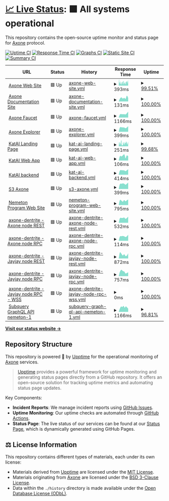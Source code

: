 # [📈 Live Status](https://status.axone.xyz): <!--live status--> **🟩 All systems operational**

This repository contains the open-source uptime monitor and status page for [Axone](https://axone.xyz) protocol.

[![Uptime CI](https://github.com/axone-protocol/status/workflows/Uptime%20CI/badge.svg)](https://github.com/axone-protocol/status/actions?query=workflow%3A%22Uptime+CI%22)
[![Response Time CI](https://github.com/axone-protocol/status/workflows/Response%20Time%20CI/badge.svg)](https://github.com/axone-protocol/status/actions?query=workflow%3A%22Response+Time+CI%22)
[![Graphs CI](https://github.com/axone-protocol/status/workflows/Graphs%20CI/badge.svg)](https://github.com/axone-protocol/status/actions?query=workflow%3A%22Graphs+CI%22)
[![Static Site CI](https://github.com/axone-protocol/status/workflows/Static%20Site%20CI/badge.svg)](https://github.com/axone-protocol/status/actions?query=workflow%3A%22Static+Site+CI%22)
[![Summary CI](https://github.com/axone-protocol/status/workflows/Summary%20CI/badge.svg)](https://github.com/axone-protocol/status/actions?query=workflow%3A%22Summary+CI%22)

<!--start: status pages-->
<!-- This summary is generated by Upptime (https://github.com/upptime/upptime) -->
<!-- Do not edit this manually, your changes will be overwritten -->
<!-- prettier-ignore -->
| URL | Status | History | Response Time | Uptime |
| --- | ------ | ------- | ------------- | ------ |
| <img alt="" src="https://icons.duckduckgo.com/ip3/axone.xyz.ico" height="13"> [Axone Web Site](https://axone.xyz) | 🟩 Up | [axone-web-site.yml](https://github.com/axone-protocol/status/commits/HEAD/history/axone-web-site.yml) | <details><summary><img alt="Response time graph" src="./graphs/axone-web-site/response-time-week.png" height="20"> 393ms</summary><br><a href="https://status.axone.xyz/history/axone-web-site"><img alt="Response time 376" src="https://img.shields.io/endpoint?url=https%3A%2F%2Fraw.githubusercontent.com%2Faxone-protocol%2Fstatus%2FHEAD%2Fapi%2Faxone-web-site%2Fresponse-time.json"></a><br><a href="https://status.axone.xyz/history/axone-web-site"><img alt="24-hour response time 286" src="https://img.shields.io/endpoint?url=https%3A%2F%2Fraw.githubusercontent.com%2Faxone-protocol%2Fstatus%2FHEAD%2Fapi%2Faxone-web-site%2Fresponse-time-day.json"></a><br><a href="https://status.axone.xyz/history/axone-web-site"><img alt="7-day response time 393" src="https://img.shields.io/endpoint?url=https%3A%2F%2Fraw.githubusercontent.com%2Faxone-protocol%2Fstatus%2FHEAD%2Fapi%2Faxone-web-site%2Fresponse-time-week.json"></a><br><a href="https://status.axone.xyz/history/axone-web-site"><img alt="30-day response time 502" src="https://img.shields.io/endpoint?url=https%3A%2F%2Fraw.githubusercontent.com%2Faxone-protocol%2Fstatus%2FHEAD%2Fapi%2Faxone-web-site%2Fresponse-time-month.json"></a><br><a href="https://status.axone.xyz/history/axone-web-site"><img alt="1-year response time 376" src="https://img.shields.io/endpoint?url=https%3A%2F%2Fraw.githubusercontent.com%2Faxone-protocol%2Fstatus%2FHEAD%2Fapi%2Faxone-web-site%2Fresponse-time-year.json"></a></details> | <details><summary><a href="https://status.axone.xyz/history/axone-web-site">99.51%</a></summary><a href="https://status.axone.xyz/history/axone-web-site"><img alt="All-time uptime 99.97%" src="https://img.shields.io/endpoint?url=https%3A%2F%2Fraw.githubusercontent.com%2Faxone-protocol%2Fstatus%2FHEAD%2Fapi%2Faxone-web-site%2Fuptime.json"></a><br><a href="https://status.axone.xyz/history/axone-web-site"><img alt="24-hour uptime 100.00%" src="https://img.shields.io/endpoint?url=https%3A%2F%2Fraw.githubusercontent.com%2Faxone-protocol%2Fstatus%2FHEAD%2Fapi%2Faxone-web-site%2Fuptime-day.json"></a><br><a href="https://status.axone.xyz/history/axone-web-site"><img alt="7-day uptime 99.51%" src="https://img.shields.io/endpoint?url=https%3A%2F%2Fraw.githubusercontent.com%2Faxone-protocol%2Fstatus%2FHEAD%2Fapi%2Faxone-web-site%2Fuptime-week.json"></a><br><a href="https://status.axone.xyz/history/axone-web-site"><img alt="30-day uptime 99.89%" src="https://img.shields.io/endpoint?url=https%3A%2F%2Fraw.githubusercontent.com%2Faxone-protocol%2Fstatus%2FHEAD%2Fapi%2Faxone-web-site%2Fuptime-month.json"></a><br><a href="https://status.axone.xyz/history/axone-web-site"><img alt="1-year uptime 99.97%" src="https://img.shields.io/endpoint?url=https%3A%2F%2Fraw.githubusercontent.com%2Faxone-protocol%2Fstatus%2FHEAD%2Fapi%2Faxone-web-site%2Fuptime-year.json"></a></details>
| <img alt="" src="https://icons.duckduckgo.com/ip3/docs.axone.xyz.ico" height="13"> [Axone Documentation Site](https://docs.axone.xyz) | 🟩 Up | [axone-documentation-site.yml](https://github.com/axone-protocol/status/commits/HEAD/history/axone-documentation-site.yml) | <details><summary><img alt="Response time graph" src="./graphs/axone-documentation-site/response-time-week.png" height="20"> 131ms</summary><br><a href="https://status.axone.xyz/history/axone-documentation-site"><img alt="Response time 178" src="https://img.shields.io/endpoint?url=https%3A%2F%2Fraw.githubusercontent.com%2Faxone-protocol%2Fstatus%2FHEAD%2Fapi%2Faxone-documentation-site%2Fresponse-time.json"></a><br><a href="https://status.axone.xyz/history/axone-documentation-site"><img alt="24-hour response time 62" src="https://img.shields.io/endpoint?url=https%3A%2F%2Fraw.githubusercontent.com%2Faxone-protocol%2Fstatus%2FHEAD%2Fapi%2Faxone-documentation-site%2Fresponse-time-day.json"></a><br><a href="https://status.axone.xyz/history/axone-documentation-site"><img alt="7-day response time 131" src="https://img.shields.io/endpoint?url=https%3A%2F%2Fraw.githubusercontent.com%2Faxone-protocol%2Fstatus%2FHEAD%2Fapi%2Faxone-documentation-site%2Fresponse-time-week.json"></a><br><a href="https://status.axone.xyz/history/axone-documentation-site"><img alt="30-day response time 124" src="https://img.shields.io/endpoint?url=https%3A%2F%2Fraw.githubusercontent.com%2Faxone-protocol%2Fstatus%2FHEAD%2Fapi%2Faxone-documentation-site%2Fresponse-time-month.json"></a><br><a href="https://status.axone.xyz/history/axone-documentation-site"><img alt="1-year response time 178" src="https://img.shields.io/endpoint?url=https%3A%2F%2Fraw.githubusercontent.com%2Faxone-protocol%2Fstatus%2FHEAD%2Fapi%2Faxone-documentation-site%2Fresponse-time-year.json"></a></details> | <details><summary><a href="https://status.axone.xyz/history/axone-documentation-site">100.00%</a></summary><a href="https://status.axone.xyz/history/axone-documentation-site"><img alt="All-time uptime 100.00%" src="https://img.shields.io/endpoint?url=https%3A%2F%2Fraw.githubusercontent.com%2Faxone-protocol%2Fstatus%2FHEAD%2Fapi%2Faxone-documentation-site%2Fuptime.json"></a><br><a href="https://status.axone.xyz/history/axone-documentation-site"><img alt="24-hour uptime 100.00%" src="https://img.shields.io/endpoint?url=https%3A%2F%2Fraw.githubusercontent.com%2Faxone-protocol%2Fstatus%2FHEAD%2Fapi%2Faxone-documentation-site%2Fuptime-day.json"></a><br><a href="https://status.axone.xyz/history/axone-documentation-site"><img alt="7-day uptime 100.00%" src="https://img.shields.io/endpoint?url=https%3A%2F%2Fraw.githubusercontent.com%2Faxone-protocol%2Fstatus%2FHEAD%2Fapi%2Faxone-documentation-site%2Fuptime-week.json"></a><br><a href="https://status.axone.xyz/history/axone-documentation-site"><img alt="30-day uptime 100.00%" src="https://img.shields.io/endpoint?url=https%3A%2F%2Fraw.githubusercontent.com%2Faxone-protocol%2Fstatus%2FHEAD%2Fapi%2Faxone-documentation-site%2Fuptime-month.json"></a><br><a href="https://status.axone.xyz/history/axone-documentation-site"><img alt="1-year uptime 100.00%" src="https://img.shields.io/endpoint?url=https%3A%2F%2Fraw.githubusercontent.com%2Faxone-protocol%2Fstatus%2FHEAD%2Fapi%2Faxone-documentation-site%2Fuptime-year.json"></a></details>
| <img alt="" src="https://icons.duckduckgo.com/ip3/faucet.okp4.network.ico" height="13"> [Axone Faucet](https://faucet.okp4.network) | 🟩 Up | [axone-faucet.yml](https://github.com/axone-protocol/status/commits/HEAD/history/axone-faucet.yml) | <details><summary><img alt="Response time graph" src="./graphs/axone-faucet/response-time-week.png" height="20"> 1166ms</summary><br><a href="https://status.axone.xyz/history/axone-faucet"><img alt="Response time 922" src="https://img.shields.io/endpoint?url=https%3A%2F%2Fraw.githubusercontent.com%2Faxone-protocol%2Fstatus%2FHEAD%2Fapi%2Faxone-faucet%2Fresponse-time.json"></a><br><a href="https://status.axone.xyz/history/axone-faucet"><img alt="24-hour response time 910" src="https://img.shields.io/endpoint?url=https%3A%2F%2Fraw.githubusercontent.com%2Faxone-protocol%2Fstatus%2FHEAD%2Fapi%2Faxone-faucet%2Fresponse-time-day.json"></a><br><a href="https://status.axone.xyz/history/axone-faucet"><img alt="7-day response time 1166" src="https://img.shields.io/endpoint?url=https%3A%2F%2Fraw.githubusercontent.com%2Faxone-protocol%2Fstatus%2FHEAD%2Fapi%2Faxone-faucet%2Fresponse-time-week.json"></a><br><a href="https://status.axone.xyz/history/axone-faucet"><img alt="30-day response time 1148" src="https://img.shields.io/endpoint?url=https%3A%2F%2Fraw.githubusercontent.com%2Faxone-protocol%2Fstatus%2FHEAD%2Fapi%2Faxone-faucet%2Fresponse-time-month.json"></a><br><a href="https://status.axone.xyz/history/axone-faucet"><img alt="1-year response time 922" src="https://img.shields.io/endpoint?url=https%3A%2F%2Fraw.githubusercontent.com%2Faxone-protocol%2Fstatus%2FHEAD%2Fapi%2Faxone-faucet%2Fresponse-time-year.json"></a></details> | <details><summary><a href="https://status.axone.xyz/history/axone-faucet">100.00%</a></summary><a href="https://status.axone.xyz/history/axone-faucet"><img alt="All-time uptime 99.75%" src="https://img.shields.io/endpoint?url=https%3A%2F%2Fraw.githubusercontent.com%2Faxone-protocol%2Fstatus%2FHEAD%2Fapi%2Faxone-faucet%2Fuptime.json"></a><br><a href="https://status.axone.xyz/history/axone-faucet"><img alt="24-hour uptime 100.00%" src="https://img.shields.io/endpoint?url=https%3A%2F%2Fraw.githubusercontent.com%2Faxone-protocol%2Fstatus%2FHEAD%2Fapi%2Faxone-faucet%2Fuptime-day.json"></a><br><a href="https://status.axone.xyz/history/axone-faucet"><img alt="7-day uptime 100.00%" src="https://img.shields.io/endpoint?url=https%3A%2F%2Fraw.githubusercontent.com%2Faxone-protocol%2Fstatus%2FHEAD%2Fapi%2Faxone-faucet%2Fuptime-week.json"></a><br><a href="https://status.axone.xyz/history/axone-faucet"><img alt="30-day uptime 100.00%" src="https://img.shields.io/endpoint?url=https%3A%2F%2Fraw.githubusercontent.com%2Faxone-protocol%2Fstatus%2FHEAD%2Fapi%2Faxone-faucet%2Fuptime-month.json"></a><br><a href="https://status.axone.xyz/history/axone-faucet"><img alt="1-year uptime 99.75%" src="https://img.shields.io/endpoint?url=https%3A%2F%2Fraw.githubusercontent.com%2Faxone-protocol%2Fstatus%2FHEAD%2Fapi%2Faxone-faucet%2Fuptime-year.json"></a></details>
| <img alt="" src="https://icons.duckduckgo.com/ip3/explore.axone.xyz.ico" height="13"> [Axone Explorer](https://explore.axone.xyz) | 🟩 Up | [axone-explorer.yml](https://github.com/axone-protocol/status/commits/HEAD/history/axone-explorer.yml) | <details><summary><img alt="Response time graph" src="./graphs/axone-explorer/response-time-week.png" height="20"> 399ms</summary><br><a href="https://status.axone.xyz/history/axone-explorer"><img alt="Response time 551" src="https://img.shields.io/endpoint?url=https%3A%2F%2Fraw.githubusercontent.com%2Faxone-protocol%2Fstatus%2FHEAD%2Fapi%2Faxone-explorer%2Fresponse-time.json"></a><br><a href="https://status.axone.xyz/history/axone-explorer"><img alt="24-hour response time 329" src="https://img.shields.io/endpoint?url=https%3A%2F%2Fraw.githubusercontent.com%2Faxone-protocol%2Fstatus%2FHEAD%2Fapi%2Faxone-explorer%2Fresponse-time-day.json"></a><br><a href="https://status.axone.xyz/history/axone-explorer"><img alt="7-day response time 399" src="https://img.shields.io/endpoint?url=https%3A%2F%2Fraw.githubusercontent.com%2Faxone-protocol%2Fstatus%2FHEAD%2Fapi%2Faxone-explorer%2Fresponse-time-week.json"></a><br><a href="https://status.axone.xyz/history/axone-explorer"><img alt="30-day response time 439" src="https://img.shields.io/endpoint?url=https%3A%2F%2Fraw.githubusercontent.com%2Faxone-protocol%2Fstatus%2FHEAD%2Fapi%2Faxone-explorer%2Fresponse-time-month.json"></a><br><a href="https://status.axone.xyz/history/axone-explorer"><img alt="1-year response time 551" src="https://img.shields.io/endpoint?url=https%3A%2F%2Fraw.githubusercontent.com%2Faxone-protocol%2Fstatus%2FHEAD%2Fapi%2Faxone-explorer%2Fresponse-time-year.json"></a></details> | <details><summary><a href="https://status.axone.xyz/history/axone-explorer">100.00%</a></summary><a href="https://status.axone.xyz/history/axone-explorer"><img alt="All-time uptime 99.66%" src="https://img.shields.io/endpoint?url=https%3A%2F%2Fraw.githubusercontent.com%2Faxone-protocol%2Fstatus%2FHEAD%2Fapi%2Faxone-explorer%2Fuptime.json"></a><br><a href="https://status.axone.xyz/history/axone-explorer"><img alt="24-hour uptime 100.00%" src="https://img.shields.io/endpoint?url=https%3A%2F%2Fraw.githubusercontent.com%2Faxone-protocol%2Fstatus%2FHEAD%2Fapi%2Faxone-explorer%2Fuptime-day.json"></a><br><a href="https://status.axone.xyz/history/axone-explorer"><img alt="7-day uptime 100.00%" src="https://img.shields.io/endpoint?url=https%3A%2F%2Fraw.githubusercontent.com%2Faxone-protocol%2Fstatus%2FHEAD%2Fapi%2Faxone-explorer%2Fuptime-week.json"></a><br><a href="https://status.axone.xyz/history/axone-explorer"><img alt="30-day uptime 100.00%" src="https://img.shields.io/endpoint?url=https%3A%2F%2Fraw.githubusercontent.com%2Faxone-protocol%2Fstatus%2FHEAD%2Fapi%2Faxone-explorer%2Fuptime-month.json"></a><br><a href="https://status.axone.xyz/history/axone-explorer"><img alt="1-year uptime 99.66%" src="https://img.shields.io/endpoint?url=https%3A%2F%2Fraw.githubusercontent.com%2Faxone-protocol%2Fstatus%2FHEAD%2Fapi%2Faxone-explorer%2Fuptime-year.json"></a></details>
| <img alt="" src="https://icons.duckduckgo.com/ip3/katai.axone.xyz.ico" height="13"> [KatAI Landing Page](https://katai.axone.xyz) | 🟩 Up | [kat-ai-landing-page.yml](https://github.com/axone-protocol/status/commits/HEAD/history/kat-ai-landing-page.yml) | <details><summary><img alt="Response time graph" src="./graphs/kat-ai-landing-page/response-time-week.png" height="20"> 251ms</summary><br><a href="https://status.axone.xyz/history/kat-ai-landing-page"><img alt="Response time 295" src="https://img.shields.io/endpoint?url=https%3A%2F%2Fraw.githubusercontent.com%2Faxone-protocol%2Fstatus%2FHEAD%2Fapi%2Fkat-ai-landing-page%2Fresponse-time.json"></a><br><a href="https://status.axone.xyz/history/kat-ai-landing-page"><img alt="24-hour response time 164" src="https://img.shields.io/endpoint?url=https%3A%2F%2Fraw.githubusercontent.com%2Faxone-protocol%2Fstatus%2FHEAD%2Fapi%2Fkat-ai-landing-page%2Fresponse-time-day.json"></a><br><a href="https://status.axone.xyz/history/kat-ai-landing-page"><img alt="7-day response time 251" src="https://img.shields.io/endpoint?url=https%3A%2F%2Fraw.githubusercontent.com%2Faxone-protocol%2Fstatus%2FHEAD%2Fapi%2Fkat-ai-landing-page%2Fresponse-time-week.json"></a><br><a href="https://status.axone.xyz/history/kat-ai-landing-page"><img alt="30-day response time 282" src="https://img.shields.io/endpoint?url=https%3A%2F%2Fraw.githubusercontent.com%2Faxone-protocol%2Fstatus%2FHEAD%2Fapi%2Fkat-ai-landing-page%2Fresponse-time-month.json"></a><br><a href="https://status.axone.xyz/history/kat-ai-landing-page"><img alt="1-year response time 295" src="https://img.shields.io/endpoint?url=https%3A%2F%2Fraw.githubusercontent.com%2Faxone-protocol%2Fstatus%2FHEAD%2Fapi%2Fkat-ai-landing-page%2Fresponse-time-year.json"></a></details> | <details><summary><a href="https://status.axone.xyz/history/kat-ai-landing-page">99.68%</a></summary><a href="https://status.axone.xyz/history/kat-ai-landing-page"><img alt="All-time uptime 99.98%" src="https://img.shields.io/endpoint?url=https%3A%2F%2Fraw.githubusercontent.com%2Faxone-protocol%2Fstatus%2FHEAD%2Fapi%2Fkat-ai-landing-page%2Fuptime.json"></a><br><a href="https://status.axone.xyz/history/kat-ai-landing-page"><img alt="24-hour uptime 100.00%" src="https://img.shields.io/endpoint?url=https%3A%2F%2Fraw.githubusercontent.com%2Faxone-protocol%2Fstatus%2FHEAD%2Fapi%2Fkat-ai-landing-page%2Fuptime-day.json"></a><br><a href="https://status.axone.xyz/history/kat-ai-landing-page"><img alt="7-day uptime 99.68%" src="https://img.shields.io/endpoint?url=https%3A%2F%2Fraw.githubusercontent.com%2Faxone-protocol%2Fstatus%2FHEAD%2Fapi%2Fkat-ai-landing-page%2Fuptime-week.json"></a><br><a href="https://status.axone.xyz/history/kat-ai-landing-page"><img alt="30-day uptime 99.93%" src="https://img.shields.io/endpoint?url=https%3A%2F%2Fraw.githubusercontent.com%2Faxone-protocol%2Fstatus%2FHEAD%2Fapi%2Fkat-ai-landing-page%2Fuptime-month.json"></a><br><a href="https://status.axone.xyz/history/kat-ai-landing-page"><img alt="1-year uptime 99.98%" src="https://img.shields.io/endpoint?url=https%3A%2F%2Fraw.githubusercontent.com%2Faxone-protocol%2Fstatus%2FHEAD%2Fapi%2Fkat-ai-landing-page%2Fuptime-year.json"></a></details>
| <img alt="" src="https://icons.duckduckgo.com/ip3/play.katai.axone.xyz.ico" height="13"> [KatAI Web App](https://play.katai.axone.xyz) | 🟩 Up | [kat-ai-web-app.yml](https://github.com/axone-protocol/status/commits/HEAD/history/kat-ai-web-app.yml) | <details><summary><img alt="Response time graph" src="./graphs/kat-ai-web-app/response-time-week.png" height="20"> 106ms</summary><br><a href="https://status.axone.xyz/history/kat-ai-web-app"><img alt="Response time 111" src="https://img.shields.io/endpoint?url=https%3A%2F%2Fraw.githubusercontent.com%2Faxone-protocol%2Fstatus%2FHEAD%2Fapi%2Fkat-ai-web-app%2Fresponse-time.json"></a><br><a href="https://status.axone.xyz/history/kat-ai-web-app"><img alt="24-hour response time 69" src="https://img.shields.io/endpoint?url=https%3A%2F%2Fraw.githubusercontent.com%2Faxone-protocol%2Fstatus%2FHEAD%2Fapi%2Fkat-ai-web-app%2Fresponse-time-day.json"></a><br><a href="https://status.axone.xyz/history/kat-ai-web-app"><img alt="7-day response time 106" src="https://img.shields.io/endpoint?url=https%3A%2F%2Fraw.githubusercontent.com%2Faxone-protocol%2Fstatus%2FHEAD%2Fapi%2Fkat-ai-web-app%2Fresponse-time-week.json"></a><br><a href="https://status.axone.xyz/history/kat-ai-web-app"><img alt="30-day response time 120" src="https://img.shields.io/endpoint?url=https%3A%2F%2Fraw.githubusercontent.com%2Faxone-protocol%2Fstatus%2FHEAD%2Fapi%2Fkat-ai-web-app%2Fresponse-time-month.json"></a><br><a href="https://status.axone.xyz/history/kat-ai-web-app"><img alt="1-year response time 111" src="https://img.shields.io/endpoint?url=https%3A%2F%2Fraw.githubusercontent.com%2Faxone-protocol%2Fstatus%2FHEAD%2Fapi%2Fkat-ai-web-app%2Fresponse-time-year.json"></a></details> | <details><summary><a href="https://status.axone.xyz/history/kat-ai-web-app">100.00%</a></summary><a href="https://status.axone.xyz/history/kat-ai-web-app"><img alt="All-time uptime 100.00%" src="https://img.shields.io/endpoint?url=https%3A%2F%2Fraw.githubusercontent.com%2Faxone-protocol%2Fstatus%2FHEAD%2Fapi%2Fkat-ai-web-app%2Fuptime.json"></a><br><a href="https://status.axone.xyz/history/kat-ai-web-app"><img alt="24-hour uptime 100.00%" src="https://img.shields.io/endpoint?url=https%3A%2F%2Fraw.githubusercontent.com%2Faxone-protocol%2Fstatus%2FHEAD%2Fapi%2Fkat-ai-web-app%2Fuptime-day.json"></a><br><a href="https://status.axone.xyz/history/kat-ai-web-app"><img alt="7-day uptime 100.00%" src="https://img.shields.io/endpoint?url=https%3A%2F%2Fraw.githubusercontent.com%2Faxone-protocol%2Fstatus%2FHEAD%2Fapi%2Fkat-ai-web-app%2Fuptime-week.json"></a><br><a href="https://status.axone.xyz/history/kat-ai-web-app"><img alt="30-day uptime 100.00%" src="https://img.shields.io/endpoint?url=https%3A%2F%2Fraw.githubusercontent.com%2Faxone-protocol%2Fstatus%2FHEAD%2Fapi%2Fkat-ai-web-app%2Fuptime-month.json"></a><br><a href="https://status.axone.xyz/history/kat-ai-web-app"><img alt="1-year uptime 100.00%" src="https://img.shields.io/endpoint?url=https%3A%2F%2Fraw.githubusercontent.com%2Faxone-protocol%2Fstatus%2FHEAD%2Fapi%2Fkat-ai-web-app%2Fuptime-year.json"></a></details>
| <img alt="" src="https://icons.duckduckgo.com/ip3/api.katai.axone.xyz.ico" height="13"> [KatAI backend](https://api.katai.axone.xyz) | 🟩 Up | [kat-ai-backend.yml](https://github.com/axone-protocol/status/commits/HEAD/history/kat-ai-backend.yml) | <details><summary><img alt="Response time graph" src="./graphs/kat-ai-backend/response-time-week.png" height="20"> 414ms</summary><br><a href="https://status.axone.xyz/history/kat-ai-backend"><img alt="Response time 428" src="https://img.shields.io/endpoint?url=https%3A%2F%2Fraw.githubusercontent.com%2Faxone-protocol%2Fstatus%2FHEAD%2Fapi%2Fkat-ai-backend%2Fresponse-time.json"></a><br><a href="https://status.axone.xyz/history/kat-ai-backend"><img alt="24-hour response time 401" src="https://img.shields.io/endpoint?url=https%3A%2F%2Fraw.githubusercontent.com%2Faxone-protocol%2Fstatus%2FHEAD%2Fapi%2Fkat-ai-backend%2Fresponse-time-day.json"></a><br><a href="https://status.axone.xyz/history/kat-ai-backend"><img alt="7-day response time 414" src="https://img.shields.io/endpoint?url=https%3A%2F%2Fraw.githubusercontent.com%2Faxone-protocol%2Fstatus%2FHEAD%2Fapi%2Fkat-ai-backend%2Fresponse-time-week.json"></a><br><a href="https://status.axone.xyz/history/kat-ai-backend"><img alt="30-day response time 429" src="https://img.shields.io/endpoint?url=https%3A%2F%2Fraw.githubusercontent.com%2Faxone-protocol%2Fstatus%2FHEAD%2Fapi%2Fkat-ai-backend%2Fresponse-time-month.json"></a><br><a href="https://status.axone.xyz/history/kat-ai-backend"><img alt="1-year response time 428" src="https://img.shields.io/endpoint?url=https%3A%2F%2Fraw.githubusercontent.com%2Faxone-protocol%2Fstatus%2FHEAD%2Fapi%2Fkat-ai-backend%2Fresponse-time-year.json"></a></details> | <details><summary><a href="https://status.axone.xyz/history/kat-ai-backend">100.00%</a></summary><a href="https://status.axone.xyz/history/kat-ai-backend"><img alt="All-time uptime 100.00%" src="https://img.shields.io/endpoint?url=https%3A%2F%2Fraw.githubusercontent.com%2Faxone-protocol%2Fstatus%2FHEAD%2Fapi%2Fkat-ai-backend%2Fuptime.json"></a><br><a href="https://status.axone.xyz/history/kat-ai-backend"><img alt="24-hour uptime 100.00%" src="https://img.shields.io/endpoint?url=https%3A%2F%2Fraw.githubusercontent.com%2Faxone-protocol%2Fstatus%2FHEAD%2Fapi%2Fkat-ai-backend%2Fuptime-day.json"></a><br><a href="https://status.axone.xyz/history/kat-ai-backend"><img alt="7-day uptime 100.00%" src="https://img.shields.io/endpoint?url=https%3A%2F%2Fraw.githubusercontent.com%2Faxone-protocol%2Fstatus%2FHEAD%2Fapi%2Fkat-ai-backend%2Fuptime-week.json"></a><br><a href="https://status.axone.xyz/history/kat-ai-backend"><img alt="30-day uptime 100.00%" src="https://img.shields.io/endpoint?url=https%3A%2F%2Fraw.githubusercontent.com%2Faxone-protocol%2Fstatus%2FHEAD%2Fapi%2Fkat-ai-backend%2Fuptime-month.json"></a><br><a href="https://status.axone.xyz/history/kat-ai-backend"><img alt="1-year uptime 100.00%" src="https://img.shields.io/endpoint?url=https%3A%2F%2Fraw.githubusercontent.com%2Faxone-protocol%2Fstatus%2FHEAD%2Fapi%2Fkat-ai-backend%2Fuptime-year.json"></a></details>
| <img alt="" src="https://icons.duckduckgo.com/ip3/s3.axone.xyz.ico" height="13"> [S3 Axone](https://s3.axone.xyz/you_shall_not_pass.gandalf) | 🟩 Up | [s3-axone.yml](https://github.com/axone-protocol/status/commits/HEAD/history/s3-axone.yml) | <details><summary><img alt="Response time graph" src="./graphs/s3-axone/response-time-week.png" height="20"> 399ms</summary><br><a href="https://status.axone.xyz/history/s3-axone"><img alt="Response time 427" src="https://img.shields.io/endpoint?url=https%3A%2F%2Fraw.githubusercontent.com%2Faxone-protocol%2Fstatus%2FHEAD%2Fapi%2Fs3-axone%2Fresponse-time.json"></a><br><a href="https://status.axone.xyz/history/s3-axone"><img alt="24-hour response time 319" src="https://img.shields.io/endpoint?url=https%3A%2F%2Fraw.githubusercontent.com%2Faxone-protocol%2Fstatus%2FHEAD%2Fapi%2Fs3-axone%2Fresponse-time-day.json"></a><br><a href="https://status.axone.xyz/history/s3-axone"><img alt="7-day response time 399" src="https://img.shields.io/endpoint?url=https%3A%2F%2Fraw.githubusercontent.com%2Faxone-protocol%2Fstatus%2FHEAD%2Fapi%2Fs3-axone%2Fresponse-time-week.json"></a><br><a href="https://status.axone.xyz/history/s3-axone"><img alt="30-day response time 425" src="https://img.shields.io/endpoint?url=https%3A%2F%2Fraw.githubusercontent.com%2Faxone-protocol%2Fstatus%2FHEAD%2Fapi%2Fs3-axone%2Fresponse-time-month.json"></a><br><a href="https://status.axone.xyz/history/s3-axone"><img alt="1-year response time 427" src="https://img.shields.io/endpoint?url=https%3A%2F%2Fraw.githubusercontent.com%2Faxone-protocol%2Fstatus%2FHEAD%2Fapi%2Fs3-axone%2Fresponse-time-year.json"></a></details> | <details><summary><a href="https://status.axone.xyz/history/s3-axone">100.00%</a></summary><a href="https://status.axone.xyz/history/s3-axone"><img alt="All-time uptime 100.00%" src="https://img.shields.io/endpoint?url=https%3A%2F%2Fraw.githubusercontent.com%2Faxone-protocol%2Fstatus%2FHEAD%2Fapi%2Fs3-axone%2Fuptime.json"></a><br><a href="https://status.axone.xyz/history/s3-axone"><img alt="24-hour uptime 100.00%" src="https://img.shields.io/endpoint?url=https%3A%2F%2Fraw.githubusercontent.com%2Faxone-protocol%2Fstatus%2FHEAD%2Fapi%2Fs3-axone%2Fuptime-day.json"></a><br><a href="https://status.axone.xyz/history/s3-axone"><img alt="7-day uptime 100.00%" src="https://img.shields.io/endpoint?url=https%3A%2F%2Fraw.githubusercontent.com%2Faxone-protocol%2Fstatus%2FHEAD%2Fapi%2Fs3-axone%2Fuptime-week.json"></a><br><a href="https://status.axone.xyz/history/s3-axone"><img alt="30-day uptime 100.00%" src="https://img.shields.io/endpoint?url=https%3A%2F%2Fraw.githubusercontent.com%2Faxone-protocol%2Fstatus%2FHEAD%2Fapi%2Fs3-axone%2Fuptime-month.json"></a><br><a href="https://status.axone.xyz/history/s3-axone"><img alt="1-year uptime 100.00%" src="https://img.shields.io/endpoint?url=https%3A%2F%2Fraw.githubusercontent.com%2Faxone-protocol%2Fstatus%2FHEAD%2Fapi%2Fs3-axone%2Fuptime-year.json"></a></details>
| <img alt="" src="https://icons.duckduckgo.com/ip3/nemeton.okp4.network.ico" height="13"> [Nemeton Program Web Site](https://nemeton.okp4.network) | 🟩 Up | [nemeton-program-web-site.yml](https://github.com/axone-protocol/status/commits/HEAD/history/nemeton-program-web-site.yml) | <details><summary><img alt="Response time graph" src="./graphs/nemeton-program-web-site/response-time-week.png" height="20"> 795ms</summary><br><a href="https://status.axone.xyz/history/nemeton-program-web-site"><img alt="Response time 903" src="https://img.shields.io/endpoint?url=https%3A%2F%2Fraw.githubusercontent.com%2Faxone-protocol%2Fstatus%2FHEAD%2Fapi%2Fnemeton-program-web-site%2Fresponse-time.json"></a><br><a href="https://status.axone.xyz/history/nemeton-program-web-site"><img alt="24-hour response time 555" src="https://img.shields.io/endpoint?url=https%3A%2F%2Fraw.githubusercontent.com%2Faxone-protocol%2Fstatus%2FHEAD%2Fapi%2Fnemeton-program-web-site%2Fresponse-time-day.json"></a><br><a href="https://status.axone.xyz/history/nemeton-program-web-site"><img alt="7-day response time 795" src="https://img.shields.io/endpoint?url=https%3A%2F%2Fraw.githubusercontent.com%2Faxone-protocol%2Fstatus%2FHEAD%2Fapi%2Fnemeton-program-web-site%2Fresponse-time-week.json"></a><br><a href="https://status.axone.xyz/history/nemeton-program-web-site"><img alt="30-day response time 861" src="https://img.shields.io/endpoint?url=https%3A%2F%2Fraw.githubusercontent.com%2Faxone-protocol%2Fstatus%2FHEAD%2Fapi%2Fnemeton-program-web-site%2Fresponse-time-month.json"></a><br><a href="https://status.axone.xyz/history/nemeton-program-web-site"><img alt="1-year response time 950" src="https://img.shields.io/endpoint?url=https%3A%2F%2Fraw.githubusercontent.com%2Faxone-protocol%2Fstatus%2FHEAD%2Fapi%2Fnemeton-program-web-site%2Fresponse-time-year.json"></a></details> | <details><summary><a href="https://status.axone.xyz/history/nemeton-program-web-site">100.00%</a></summary><a href="https://status.axone.xyz/history/nemeton-program-web-site"><img alt="All-time uptime 99.45%" src="https://img.shields.io/endpoint?url=https%3A%2F%2Fraw.githubusercontent.com%2Faxone-protocol%2Fstatus%2FHEAD%2Fapi%2Fnemeton-program-web-site%2Fuptime.json"></a><br><a href="https://status.axone.xyz/history/nemeton-program-web-site"><img alt="24-hour uptime 100.00%" src="https://img.shields.io/endpoint?url=https%3A%2F%2Fraw.githubusercontent.com%2Faxone-protocol%2Fstatus%2FHEAD%2Fapi%2Fnemeton-program-web-site%2Fuptime-day.json"></a><br><a href="https://status.axone.xyz/history/nemeton-program-web-site"><img alt="7-day uptime 100.00%" src="https://img.shields.io/endpoint?url=https%3A%2F%2Fraw.githubusercontent.com%2Faxone-protocol%2Fstatus%2FHEAD%2Fapi%2Fnemeton-program-web-site%2Fuptime-week.json"></a><br><a href="https://status.axone.xyz/history/nemeton-program-web-site"><img alt="30-day uptime 100.00%" src="https://img.shields.io/endpoint?url=https%3A%2F%2Fraw.githubusercontent.com%2Faxone-protocol%2Fstatus%2FHEAD%2Fapi%2Fnemeton-program-web-site%2Fuptime-month.json"></a><br><a href="https://status.axone.xyz/history/nemeton-program-web-site"><img alt="1-year uptime 99.79%" src="https://img.shields.io/endpoint?url=https%3A%2F%2Fraw.githubusercontent.com%2Faxone-protocol%2Fstatus%2FHEAD%2Fapi%2Fnemeton-program-web-site%2Fuptime-year.json"></a></details>
| <img alt="" src="https://icons.duckduckgo.com/ip3/api.dentrite.axone.xyz.ico" height="13"> [axone-dentrite - Axone node REST](https://api.dentrite.axone.xyz/cosmos/base/tendermint/v1beta1/blocks/latest) | 🟩 Up | [axone-dentrite-axone-node-rest.yml](https://github.com/axone-protocol/status/commits/HEAD/history/axone-dentrite-axone-node-rest.yml) | <details><summary><img alt="Response time graph" src="./graphs/axone-dentrite-axone-node-rest/response-time-week.png" height="20"> 532ms</summary><br><a href="https://status.axone.xyz/history/axone-dentrite-axone-node-rest"><img alt="Response time 551" src="https://img.shields.io/endpoint?url=https%3A%2F%2Fraw.githubusercontent.com%2Faxone-protocol%2Fstatus%2FHEAD%2Fapi%2Faxone-dentrite-axone-node-rest%2Fresponse-time.json"></a><br><a href="https://status.axone.xyz/history/axone-dentrite-axone-node-rest"><img alt="24-hour response time 481" src="https://img.shields.io/endpoint?url=https%3A%2F%2Fraw.githubusercontent.com%2Faxone-protocol%2Fstatus%2FHEAD%2Fapi%2Faxone-dentrite-axone-node-rest%2Fresponse-time-day.json"></a><br><a href="https://status.axone.xyz/history/axone-dentrite-axone-node-rest"><img alt="7-day response time 532" src="https://img.shields.io/endpoint?url=https%3A%2F%2Fraw.githubusercontent.com%2Faxone-protocol%2Fstatus%2FHEAD%2Fapi%2Faxone-dentrite-axone-node-rest%2Fresponse-time-week.json"></a><br><a href="https://status.axone.xyz/history/axone-dentrite-axone-node-rest"><img alt="30-day response time 551" src="https://img.shields.io/endpoint?url=https%3A%2F%2Fraw.githubusercontent.com%2Faxone-protocol%2Fstatus%2FHEAD%2Fapi%2Faxone-dentrite-axone-node-rest%2Fresponse-time-month.json"></a><br><a href="https://status.axone.xyz/history/axone-dentrite-axone-node-rest"><img alt="1-year response time 551" src="https://img.shields.io/endpoint?url=https%3A%2F%2Fraw.githubusercontent.com%2Faxone-protocol%2Fstatus%2FHEAD%2Fapi%2Faxone-dentrite-axone-node-rest%2Fresponse-time-year.json"></a></details> | <details><summary><a href="https://status.axone.xyz/history/axone-dentrite-axone-node-rest">100.00%</a></summary><a href="https://status.axone.xyz/history/axone-dentrite-axone-node-rest"><img alt="All-time uptime 99.92%" src="https://img.shields.io/endpoint?url=https%3A%2F%2Fraw.githubusercontent.com%2Faxone-protocol%2Fstatus%2FHEAD%2Fapi%2Faxone-dentrite-axone-node-rest%2Fuptime.json"></a><br><a href="https://status.axone.xyz/history/axone-dentrite-axone-node-rest"><img alt="24-hour uptime 100.00%" src="https://img.shields.io/endpoint?url=https%3A%2F%2Fraw.githubusercontent.com%2Faxone-protocol%2Fstatus%2FHEAD%2Fapi%2Faxone-dentrite-axone-node-rest%2Fuptime-day.json"></a><br><a href="https://status.axone.xyz/history/axone-dentrite-axone-node-rest"><img alt="7-day uptime 100.00%" src="https://img.shields.io/endpoint?url=https%3A%2F%2Fraw.githubusercontent.com%2Faxone-protocol%2Fstatus%2FHEAD%2Fapi%2Faxone-dentrite-axone-node-rest%2Fuptime-week.json"></a><br><a href="https://status.axone.xyz/history/axone-dentrite-axone-node-rest"><img alt="30-day uptime 99.92%" src="https://img.shields.io/endpoint?url=https%3A%2F%2Fraw.githubusercontent.com%2Faxone-protocol%2Fstatus%2FHEAD%2Fapi%2Faxone-dentrite-axone-node-rest%2Fuptime-month.json"></a><br><a href="https://status.axone.xyz/history/axone-dentrite-axone-node-rest"><img alt="1-year uptime 99.92%" src="https://img.shields.io/endpoint?url=https%3A%2F%2Fraw.githubusercontent.com%2Faxone-protocol%2Fstatus%2FHEAD%2Fapi%2Faxone-dentrite-axone-node-rest%2Fuptime-year.json"></a></details>
| <img alt="" src="https://icons.duckduckgo.com/ip3/api.dentrite.axone.xyz.ico" height="13"> [axone-dentrite - Axone node RPC](https://api.dentrite.axone.xyz/rpc/block) | 🟩 Up | [axone-dentrite-axone-node-rpc.yml](https://github.com/axone-protocol/status/commits/HEAD/history/axone-dentrite-axone-node-rpc.yml) | <details><summary><img alt="Response time graph" src="./graphs/axone-dentrite-axone-node-rpc/response-time-week.png" height="20"> 114ms</summary><br><a href="https://status.axone.xyz/history/axone-dentrite-axone-node-rpc"><img alt="Response time 119" src="https://img.shields.io/endpoint?url=https%3A%2F%2Fraw.githubusercontent.com%2Faxone-protocol%2Fstatus%2FHEAD%2Fapi%2Faxone-dentrite-axone-node-rpc%2Fresponse-time.json"></a><br><a href="https://status.axone.xyz/history/axone-dentrite-axone-node-rpc"><img alt="24-hour response time 97" src="https://img.shields.io/endpoint?url=https%3A%2F%2Fraw.githubusercontent.com%2Faxone-protocol%2Fstatus%2FHEAD%2Fapi%2Faxone-dentrite-axone-node-rpc%2Fresponse-time-day.json"></a><br><a href="https://status.axone.xyz/history/axone-dentrite-axone-node-rpc"><img alt="7-day response time 114" src="https://img.shields.io/endpoint?url=https%3A%2F%2Fraw.githubusercontent.com%2Faxone-protocol%2Fstatus%2FHEAD%2Fapi%2Faxone-dentrite-axone-node-rpc%2Fresponse-time-week.json"></a><br><a href="https://status.axone.xyz/history/axone-dentrite-axone-node-rpc"><img alt="30-day response time 119" src="https://img.shields.io/endpoint?url=https%3A%2F%2Fraw.githubusercontent.com%2Faxone-protocol%2Fstatus%2FHEAD%2Fapi%2Faxone-dentrite-axone-node-rpc%2Fresponse-time-month.json"></a><br><a href="https://status.axone.xyz/history/axone-dentrite-axone-node-rpc"><img alt="1-year response time 119" src="https://img.shields.io/endpoint?url=https%3A%2F%2Fraw.githubusercontent.com%2Faxone-protocol%2Fstatus%2FHEAD%2Fapi%2Faxone-dentrite-axone-node-rpc%2Fresponse-time-year.json"></a></details> | <details><summary><a href="https://status.axone.xyz/history/axone-dentrite-axone-node-rpc">100.00%</a></summary><a href="https://status.axone.xyz/history/axone-dentrite-axone-node-rpc"><img alt="All-time uptime 100.00%" src="https://img.shields.io/endpoint?url=https%3A%2F%2Fraw.githubusercontent.com%2Faxone-protocol%2Fstatus%2FHEAD%2Fapi%2Faxone-dentrite-axone-node-rpc%2Fuptime.json"></a><br><a href="https://status.axone.xyz/history/axone-dentrite-axone-node-rpc"><img alt="24-hour uptime 100.00%" src="https://img.shields.io/endpoint?url=https%3A%2F%2Fraw.githubusercontent.com%2Faxone-protocol%2Fstatus%2FHEAD%2Fapi%2Faxone-dentrite-axone-node-rpc%2Fuptime-day.json"></a><br><a href="https://status.axone.xyz/history/axone-dentrite-axone-node-rpc"><img alt="7-day uptime 100.00%" src="https://img.shields.io/endpoint?url=https%3A%2F%2Fraw.githubusercontent.com%2Faxone-protocol%2Fstatus%2FHEAD%2Fapi%2Faxone-dentrite-axone-node-rpc%2Fuptime-week.json"></a><br><a href="https://status.axone.xyz/history/axone-dentrite-axone-node-rpc"><img alt="30-day uptime 100.00%" src="https://img.shields.io/endpoint?url=https%3A%2F%2Fraw.githubusercontent.com%2Faxone-protocol%2Fstatus%2FHEAD%2Fapi%2Faxone-dentrite-axone-node-rpc%2Fuptime-month.json"></a><br><a href="https://status.axone.xyz/history/axone-dentrite-axone-node-rpc"><img alt="1-year uptime 100.00%" src="https://img.shields.io/endpoint?url=https%3A%2F%2Fraw.githubusercontent.com%2Faxone-protocol%2Fstatus%2FHEAD%2Fapi%2Faxone-dentrite-axone-node-rpc%2Fuptime-year.json"></a></details>
| <img alt="" src="https://icons.duckduckgo.com/ip3/axone-api.jayjayinfra.space.ico" height="13"> [axone-dentrite - Jayjay node REST](https://axone-api.jayjayinfra.space/cosmos/base/tendermint/v1beta1/blocks/latest) | 🟩 Up | [axone-dentrite-jayjay-node-rest.yml](https://github.com/axone-protocol/status/commits/HEAD/history/axone-dentrite-jayjay-node-rest.yml) | <details><summary><img alt="Response time graph" src="./graphs/axone-dentrite-jayjay-node-rest/response-time-week.png" height="20"> 872ms</summary><br><a href="https://status.axone.xyz/history/axone-dentrite-jayjay-node-rest"><img alt="Response time 947" src="https://img.shields.io/endpoint?url=https%3A%2F%2Fraw.githubusercontent.com%2Faxone-protocol%2Fstatus%2FHEAD%2Fapi%2Faxone-dentrite-jayjay-node-rest%2Fresponse-time.json"></a><br><a href="https://status.axone.xyz/history/axone-dentrite-jayjay-node-rest"><img alt="24-hour response time 599" src="https://img.shields.io/endpoint?url=https%3A%2F%2Fraw.githubusercontent.com%2Faxone-protocol%2Fstatus%2FHEAD%2Fapi%2Faxone-dentrite-jayjay-node-rest%2Fresponse-time-day.json"></a><br><a href="https://status.axone.xyz/history/axone-dentrite-jayjay-node-rest"><img alt="7-day response time 872" src="https://img.shields.io/endpoint?url=https%3A%2F%2Fraw.githubusercontent.com%2Faxone-protocol%2Fstatus%2FHEAD%2Fapi%2Faxone-dentrite-jayjay-node-rest%2Fresponse-time-week.json"></a><br><a href="https://status.axone.xyz/history/axone-dentrite-jayjay-node-rest"><img alt="30-day response time 947" src="https://img.shields.io/endpoint?url=https%3A%2F%2Fraw.githubusercontent.com%2Faxone-protocol%2Fstatus%2FHEAD%2Fapi%2Faxone-dentrite-jayjay-node-rest%2Fresponse-time-month.json"></a><br><a href="https://status.axone.xyz/history/axone-dentrite-jayjay-node-rest"><img alt="1-year response time 947" src="https://img.shields.io/endpoint?url=https%3A%2F%2Fraw.githubusercontent.com%2Faxone-protocol%2Fstatus%2FHEAD%2Fapi%2Faxone-dentrite-jayjay-node-rest%2Fresponse-time-year.json"></a></details> | <details><summary><a href="https://status.axone.xyz/history/axone-dentrite-jayjay-node-rest">100.00%</a></summary><a href="https://status.axone.xyz/history/axone-dentrite-jayjay-node-rest"><img alt="All-time uptime 100.00%" src="https://img.shields.io/endpoint?url=https%3A%2F%2Fraw.githubusercontent.com%2Faxone-protocol%2Fstatus%2FHEAD%2Fapi%2Faxone-dentrite-jayjay-node-rest%2Fuptime.json"></a><br><a href="https://status.axone.xyz/history/axone-dentrite-jayjay-node-rest"><img alt="24-hour uptime 100.00%" src="https://img.shields.io/endpoint?url=https%3A%2F%2Fraw.githubusercontent.com%2Faxone-protocol%2Fstatus%2FHEAD%2Fapi%2Faxone-dentrite-jayjay-node-rest%2Fuptime-day.json"></a><br><a href="https://status.axone.xyz/history/axone-dentrite-jayjay-node-rest"><img alt="7-day uptime 100.00%" src="https://img.shields.io/endpoint?url=https%3A%2F%2Fraw.githubusercontent.com%2Faxone-protocol%2Fstatus%2FHEAD%2Fapi%2Faxone-dentrite-jayjay-node-rest%2Fuptime-week.json"></a><br><a href="https://status.axone.xyz/history/axone-dentrite-jayjay-node-rest"><img alt="30-day uptime 100.00%" src="https://img.shields.io/endpoint?url=https%3A%2F%2Fraw.githubusercontent.com%2Faxone-protocol%2Fstatus%2FHEAD%2Fapi%2Faxone-dentrite-jayjay-node-rest%2Fuptime-month.json"></a><br><a href="https://status.axone.xyz/history/axone-dentrite-jayjay-node-rest"><img alt="1-year uptime 100.00%" src="https://img.shields.io/endpoint?url=https%3A%2F%2Fraw.githubusercontent.com%2Faxone-protocol%2Fstatus%2FHEAD%2Fapi%2Faxone-dentrite-jayjay-node-rest%2Fuptime-year.json"></a></details>
| <img alt="" src="https://icons.duckduckgo.com/ip3/axone-rpc.jayjayinfra.space.ico" height="13"> [axone-dentrite - Jayjay node RPC](https://axone-rpc.jayjayinfra.space/block) | 🟩 Up | [axone-dentrite-jayjay-node-rpc.yml](https://github.com/axone-protocol/status/commits/HEAD/history/axone-dentrite-jayjay-node-rpc.yml) | <details><summary><img alt="Response time graph" src="./graphs/axone-dentrite-jayjay-node-rpc/response-time-week.png" height="20"> 757ms</summary><br><a href="https://status.axone.xyz/history/axone-dentrite-jayjay-node-rpc"><img alt="Response time 865" src="https://img.shields.io/endpoint?url=https%3A%2F%2Fraw.githubusercontent.com%2Faxone-protocol%2Fstatus%2FHEAD%2Fapi%2Faxone-dentrite-jayjay-node-rpc%2Fresponse-time.json"></a><br><a href="https://status.axone.xyz/history/axone-dentrite-jayjay-node-rpc"><img alt="24-hour response time 492" src="https://img.shields.io/endpoint?url=https%3A%2F%2Fraw.githubusercontent.com%2Faxone-protocol%2Fstatus%2FHEAD%2Fapi%2Faxone-dentrite-jayjay-node-rpc%2Fresponse-time-day.json"></a><br><a href="https://status.axone.xyz/history/axone-dentrite-jayjay-node-rpc"><img alt="7-day response time 757" src="https://img.shields.io/endpoint?url=https%3A%2F%2Fraw.githubusercontent.com%2Faxone-protocol%2Fstatus%2FHEAD%2Fapi%2Faxone-dentrite-jayjay-node-rpc%2Fresponse-time-week.json"></a><br><a href="https://status.axone.xyz/history/axone-dentrite-jayjay-node-rpc"><img alt="30-day response time 865" src="https://img.shields.io/endpoint?url=https%3A%2F%2Fraw.githubusercontent.com%2Faxone-protocol%2Fstatus%2FHEAD%2Fapi%2Faxone-dentrite-jayjay-node-rpc%2Fresponse-time-month.json"></a><br><a href="https://status.axone.xyz/history/axone-dentrite-jayjay-node-rpc"><img alt="1-year response time 865" src="https://img.shields.io/endpoint?url=https%3A%2F%2Fraw.githubusercontent.com%2Faxone-protocol%2Fstatus%2FHEAD%2Fapi%2Faxone-dentrite-jayjay-node-rpc%2Fresponse-time-year.json"></a></details> | <details><summary><a href="https://status.axone.xyz/history/axone-dentrite-jayjay-node-rpc">100.00%</a></summary><a href="https://status.axone.xyz/history/axone-dentrite-jayjay-node-rpc"><img alt="All-time uptime 100.00%" src="https://img.shields.io/endpoint?url=https%3A%2F%2Fraw.githubusercontent.com%2Faxone-protocol%2Fstatus%2FHEAD%2Fapi%2Faxone-dentrite-jayjay-node-rpc%2Fuptime.json"></a><br><a href="https://status.axone.xyz/history/axone-dentrite-jayjay-node-rpc"><img alt="24-hour uptime 100.00%" src="https://img.shields.io/endpoint?url=https%3A%2F%2Fraw.githubusercontent.com%2Faxone-protocol%2Fstatus%2FHEAD%2Fapi%2Faxone-dentrite-jayjay-node-rpc%2Fuptime-day.json"></a><br><a href="https://status.axone.xyz/history/axone-dentrite-jayjay-node-rpc"><img alt="7-day uptime 100.00%" src="https://img.shields.io/endpoint?url=https%3A%2F%2Fraw.githubusercontent.com%2Faxone-protocol%2Fstatus%2FHEAD%2Fapi%2Faxone-dentrite-jayjay-node-rpc%2Fuptime-week.json"></a><br><a href="https://status.axone.xyz/history/axone-dentrite-jayjay-node-rpc"><img alt="30-day uptime 100.00%" src="https://img.shields.io/endpoint?url=https%3A%2F%2Fraw.githubusercontent.com%2Faxone-protocol%2Fstatus%2FHEAD%2Fapi%2Faxone-dentrite-jayjay-node-rpc%2Fuptime-month.json"></a><br><a href="https://status.axone.xyz/history/axone-dentrite-jayjay-node-rpc"><img alt="1-year uptime 100.00%" src="https://img.shields.io/endpoint?url=https%3A%2F%2Fraw.githubusercontent.com%2Faxone-protocol%2Fstatus%2FHEAD%2Fapi%2Faxone-dentrite-jayjay-node-rpc%2Fuptime-year.json"></a></details>
| <img alt="" src="https://icons.duckduckgo.com/ip3/axone-rpc.jayjayinfra.space.ico" height="13"> [axone-dentrite - Jayjay node RPC - WSS](wss://axone-rpc.jayjayinfra.space/websocket) | 🟩 Up | [axone-dentrite-jayjay-node-rpc-wss.yml](https://github.com/axone-protocol/status/commits/HEAD/history/axone-dentrite-jayjay-node-rpc-wss.yml) | <details><summary><img alt="Response time graph" src="./graphs/axone-dentrite-jayjay-node-rpc-wss/response-time-week.png" height="20"> 0ms</summary><br><a href="https://status.axone.xyz/history/axone-dentrite-jayjay-node-rpc-wss"><img alt="Response time 0" src="https://img.shields.io/endpoint?url=https%3A%2F%2Fraw.githubusercontent.com%2Faxone-protocol%2Fstatus%2FHEAD%2Fapi%2Faxone-dentrite-jayjay-node-rpc-wss%2Fresponse-time.json"></a><br><a href="https://status.axone.xyz/history/axone-dentrite-jayjay-node-rpc-wss"><img alt="24-hour response time 0" src="https://img.shields.io/endpoint?url=https%3A%2F%2Fraw.githubusercontent.com%2Faxone-protocol%2Fstatus%2FHEAD%2Fapi%2Faxone-dentrite-jayjay-node-rpc-wss%2Fresponse-time-day.json"></a><br><a href="https://status.axone.xyz/history/axone-dentrite-jayjay-node-rpc-wss"><img alt="7-day response time 0" src="https://img.shields.io/endpoint?url=https%3A%2F%2Fraw.githubusercontent.com%2Faxone-protocol%2Fstatus%2FHEAD%2Fapi%2Faxone-dentrite-jayjay-node-rpc-wss%2Fresponse-time-week.json"></a><br><a href="https://status.axone.xyz/history/axone-dentrite-jayjay-node-rpc-wss"><img alt="30-day response time 0" src="https://img.shields.io/endpoint?url=https%3A%2F%2Fraw.githubusercontent.com%2Faxone-protocol%2Fstatus%2FHEAD%2Fapi%2Faxone-dentrite-jayjay-node-rpc-wss%2Fresponse-time-month.json"></a><br><a href="https://status.axone.xyz/history/axone-dentrite-jayjay-node-rpc-wss"><img alt="1-year response time 0" src="https://img.shields.io/endpoint?url=https%3A%2F%2Fraw.githubusercontent.com%2Faxone-protocol%2Fstatus%2FHEAD%2Fapi%2Faxone-dentrite-jayjay-node-rpc-wss%2Fresponse-time-year.json"></a></details> | <details><summary><a href="https://status.axone.xyz/history/axone-dentrite-jayjay-node-rpc-wss">100.00%</a></summary><a href="https://status.axone.xyz/history/axone-dentrite-jayjay-node-rpc-wss"><img alt="All-time uptime 100.00%" src="https://img.shields.io/endpoint?url=https%3A%2F%2Fraw.githubusercontent.com%2Faxone-protocol%2Fstatus%2FHEAD%2Fapi%2Faxone-dentrite-jayjay-node-rpc-wss%2Fuptime.json"></a><br><a href="https://status.axone.xyz/history/axone-dentrite-jayjay-node-rpc-wss"><img alt="24-hour uptime 100.00%" src="https://img.shields.io/endpoint?url=https%3A%2F%2Fraw.githubusercontent.com%2Faxone-protocol%2Fstatus%2FHEAD%2Fapi%2Faxone-dentrite-jayjay-node-rpc-wss%2Fuptime-day.json"></a><br><a href="https://status.axone.xyz/history/axone-dentrite-jayjay-node-rpc-wss"><img alt="7-day uptime 100.00%" src="https://img.shields.io/endpoint?url=https%3A%2F%2Fraw.githubusercontent.com%2Faxone-protocol%2Fstatus%2FHEAD%2Fapi%2Faxone-dentrite-jayjay-node-rpc-wss%2Fuptime-week.json"></a><br><a href="https://status.axone.xyz/history/axone-dentrite-jayjay-node-rpc-wss"><img alt="30-day uptime 100.00%" src="https://img.shields.io/endpoint?url=https%3A%2F%2Fraw.githubusercontent.com%2Faxone-protocol%2Fstatus%2FHEAD%2Fapi%2Faxone-dentrite-jayjay-node-rpc-wss%2Fuptime-month.json"></a><br><a href="https://status.axone.xyz/history/axone-dentrite-jayjay-node-rpc-wss"><img alt="1-year uptime 100.00%" src="https://img.shields.io/endpoint?url=https%3A%2F%2Fraw.githubusercontent.com%2Faxone-protocol%2Fstatus%2FHEAD%2Fapi%2Faxone-dentrite-jayjay-node-rpc-wss%2Fuptime-year.json"></a></details>
| <img alt="" src="https://icons.duckduckgo.com/ip3/api.subquery.network.ico" height="13"> [Subquery GraphQL API nemeton-1](https://api.subquery.network/sq/okp4/nemeton-1) | 🟩 Up | [subquery-graph-ql-api-nemeton-1.yml](https://github.com/axone-protocol/status/commits/HEAD/history/subquery-graph-ql-api-nemeton-1.yml) | <details><summary><img alt="Response time graph" src="./graphs/subquery-graph-ql-api-nemeton-1/response-time-week.png" height="20"> 1166ms</summary><br><a href="https://status.axone.xyz/history/subquery-graph-ql-api-nemeton-1"><img alt="Response time 946" src="https://img.shields.io/endpoint?url=https%3A%2F%2Fraw.githubusercontent.com%2Faxone-protocol%2Fstatus%2FHEAD%2Fapi%2Fsubquery-graph-ql-api-nemeton-1%2Fresponse-time.json"></a><br><a href="https://status.axone.xyz/history/subquery-graph-ql-api-nemeton-1"><img alt="24-hour response time 1029" src="https://img.shields.io/endpoint?url=https%3A%2F%2Fraw.githubusercontent.com%2Faxone-protocol%2Fstatus%2FHEAD%2Fapi%2Fsubquery-graph-ql-api-nemeton-1%2Fresponse-time-day.json"></a><br><a href="https://status.axone.xyz/history/subquery-graph-ql-api-nemeton-1"><img alt="7-day response time 1166" src="https://img.shields.io/endpoint?url=https%3A%2F%2Fraw.githubusercontent.com%2Faxone-protocol%2Fstatus%2FHEAD%2Fapi%2Fsubquery-graph-ql-api-nemeton-1%2Fresponse-time-week.json"></a><br><a href="https://status.axone.xyz/history/subquery-graph-ql-api-nemeton-1"><img alt="30-day response time 1031" src="https://img.shields.io/endpoint?url=https%3A%2F%2Fraw.githubusercontent.com%2Faxone-protocol%2Fstatus%2FHEAD%2Fapi%2Fsubquery-graph-ql-api-nemeton-1%2Fresponse-time-month.json"></a><br><a href="https://status.axone.xyz/history/subquery-graph-ql-api-nemeton-1"><img alt="1-year response time 946" src="https://img.shields.io/endpoint?url=https%3A%2F%2Fraw.githubusercontent.com%2Faxone-protocol%2Fstatus%2FHEAD%2Fapi%2Fsubquery-graph-ql-api-nemeton-1%2Fresponse-time-year.json"></a></details> | <details><summary><a href="https://status.axone.xyz/history/subquery-graph-ql-api-nemeton-1">96.81%</a></summary><a href="https://status.axone.xyz/history/subquery-graph-ql-api-nemeton-1"><img alt="All-time uptime 98.46%" src="https://img.shields.io/endpoint?url=https%3A%2F%2Fraw.githubusercontent.com%2Faxone-protocol%2Fstatus%2FHEAD%2Fapi%2Fsubquery-graph-ql-api-nemeton-1%2Fuptime.json"></a><br><a href="https://status.axone.xyz/history/subquery-graph-ql-api-nemeton-1"><img alt="24-hour uptime 100.00%" src="https://img.shields.io/endpoint?url=https%3A%2F%2Fraw.githubusercontent.com%2Faxone-protocol%2Fstatus%2FHEAD%2Fapi%2Fsubquery-graph-ql-api-nemeton-1%2Fuptime-day.json"></a><br><a href="https://status.axone.xyz/history/subquery-graph-ql-api-nemeton-1"><img alt="7-day uptime 96.81%" src="https://img.shields.io/endpoint?url=https%3A%2F%2Fraw.githubusercontent.com%2Faxone-protocol%2Fstatus%2FHEAD%2Fapi%2Fsubquery-graph-ql-api-nemeton-1%2Fuptime-week.json"></a><br><a href="https://status.axone.xyz/history/subquery-graph-ql-api-nemeton-1"><img alt="30-day uptime 99.26%" src="https://img.shields.io/endpoint?url=https%3A%2F%2Fraw.githubusercontent.com%2Faxone-protocol%2Fstatus%2FHEAD%2Fapi%2Fsubquery-graph-ql-api-nemeton-1%2Fuptime-month.json"></a><br><a href="https://status.axone.xyz/history/subquery-graph-ql-api-nemeton-1"><img alt="1-year uptime 98.46%" src="https://img.shields.io/endpoint?url=https%3A%2F%2Fraw.githubusercontent.com%2Faxone-protocol%2Fstatus%2FHEAD%2Fapi%2Fsubquery-graph-ql-api-nemeton-1%2Fuptime-year.json"></a></details>

<!--end: status pages-->

[**Visit our status website →**](https://status.axone.xyz)

## Repository Structure

This repository is powered 💪 by [Upptime](https://github.com/upptime/upptime) for the operational monitoring of [Axone](https://axone.xyz) services.

> [Upptime](https://upptime.js.org) provides a powerful framework for uptime monitoring and generating status pages directly from a GitHub repository. It offers an open-source solution for tracking uptime metrics and automating status page updates.

Key Components:

- **Incident Reports**: We manage incident reports using [GitHub Issues](https://github.com/axone-protocol/status/issues).
- **Uptime Monitoring**: Our uptime checks are automated through [GitHub Actions](https://github.com/axone-protocol/status/actions).
- **Status Page**: The live status of our services can be found at our [Status Page](https://status.axone.xyz), which is dynamically generated using GitHub Pages.

## ⚖️ License Information

This repository contains different types of materials, each under its own license:

- Materials derived from [Upptime](https://github.com/upptime/upptime) are licensed under the [MIT License](./LICENSE-UPPTIME).
- Materials originating from [Axone](https://axone.xyz) are licensed under the [BSD 3-Clause License](./LICENSE).
- Data within the `./history` directory is made available under the [Open Database License (ODbL)](./LICENSE-DATA).

